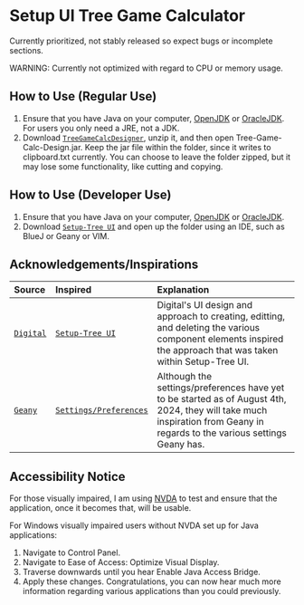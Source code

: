 # Setup UI Tree Game Calculator

Currently prioritized, not stably released so expect bugs or incomplete sections.

WARNING: Currently not optimized with regard to CPU or memory usage.

## How to Use (Regular Use)
1. Ensure that you have Java on your computer, [OpenJDK](https://openjdk.org/) or [OracleJDK](https://www.oracle.com/java/technologies/downloads/).  For users you only need a JRE, not a JDK.
2. Download [`TreeGameCalcDesigner`](https://github.com/nwinn-student/project-octo-java/tree/main/SetupUI-Tree-Game-Calculator/TreeGameCalcDesigner.zip), unzip it, and then open Tree-Game-Calc-Design.jar.  Keep the jar file within the folder, since it writes to clipboard.txt currently.
You can choose to leave the folder zipped, but it may lose some functionality, like cutting and copying.

## How to Use (Developer Use)
1. Ensure that you have Java on your computer, [OpenJDK](https://openjdk.org/) or [OracleJDK](https://www.oracle.com/java/technologies/downloads/).
2. Download [`Setup-Tree UI`](https://github.com/nwinn-student/project-octo-java/tree/main/SetupUI-Tree-Game-Calculator) and open up the folder using an IDE, such as BlueJ or Geany or VIM.

## Acknowledgements/Inspirations

| Source | Inspired | Explanation |
| :--- | :--- | :--- |
| [`Digital`](https://github.com/hneemann/Digital) | [`Setup-Tree UI`](https://github.com/nwinn-student/project-octo-java/tree/main/SetupUI-Tree-Game-Calculator) | Digital's UI design and approach to creating, editting, and deleting the various component elements inspired the approach that was taken within Setup-Tree UI. |
| [`Geany`](https://github.com/geany/geany) | [`Settings/Preferences`](https://github.com/nwinn-student/project-octo-java/blob/main/SetupUI-Tree-Game-Calculator/MenuBar.java) | Although the settings/preferences have yet to be started as of August 4th, 2024, they will take much inspiration from Geany in regards to the various settings Geany has.

## Accessibility Notice

For those visually impaired, I am using [NVDA](https://www.nvaccess.org/download/) to test and ensure that the application, once it becomes that, will be usable.

For Windows visually impaired users without NVDA set up for Java applications:

1. Navigate to Control Panel.
2. Navigate to Ease of Access: Optimize Visual Display.
3. Traverse downwards until you hear Enable Java Access Bridge.
4. Apply these changes.  Congratulations, you can now hear much more information regarding various applications than you could previously.

